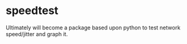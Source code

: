 # speedtest
Ultimately will become a package based upon python to test network speed/jitter and graph it.
